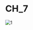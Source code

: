 # CH_7
![1](https://user-images.githubusercontent.com/118417960/221095970-d74fcdfe-2f1b-48e7-909b-e8a6844ba547.PNG)
